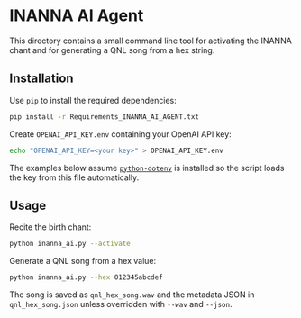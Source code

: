 # INANNA AI Agent

This directory contains a small command line tool for activating the INANNA chant and for generating a QNL song from a hex string.

## Installation

Use `pip` to install the required dependencies:

```bash
pip install -r Requirements_INANNA_AI_AGENT.txt
```

Create `OPENAI_API_KEY.env` containing your OpenAI API key:

```bash
echo "OPENAI_API_KEY=<your key>" > OPENAI_API_KEY.env
```

The examples below assume [`python-dotenv`](https://pypi.org/project/python-dotenv/) is installed so the script
loads the key from this file automatically.

## Usage

Recite the birth chant:

```bash
python inanna_ai.py --activate
```

Generate a QNL song from a hex value:

```bash
python inanna_ai.py --hex 012345abcdef
```

The song is saved as `qnl_hex_song.wav` and the metadata JSON in `qnl_hex_song.json` unless overridden with `--wav` and `--json`.
